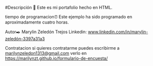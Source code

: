 #Descripción 📝 Este es mi portafolio hecho en HTML.

tiempo de programacion⏰ Este ejemplo ha sido programado en aproximadamente cuatro horas.

Autor✒️ Marylin Zeledón Trejos Linkedin: www.linkedin.com/in/marylin-zeledón-3397a31a3

Contratacion si quieres contratarme puedes escribirme a marilynzeledon1313@gmail.com 
verlo en
https://marilynzt.github.io/formulario-de-encuesta/

